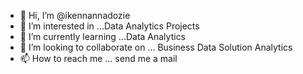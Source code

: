 - 👋 Hi, I’m @ikennannadozie
- 👀 I’m interested in ...Data Analytics Projects
- 🌱 I’m currently learning ...Data Analytics
- 💞️ I’m looking to collaborate on ... Business Data Solution Analytics
- 📫 How to reach me ... send me a mail

<!---
ikennannadozie/ikennannadozie is a ✨ special ✨ repository because its `README.md` (this file) appears on your GitHub profile.
You can click the Preview link to take a look at your changes.
--->
